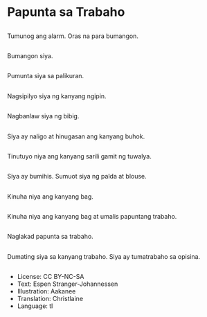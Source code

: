 # Papunta sa Trabaho

##
Tumunog ang alarm. Oras na para bumangon.

##
Bumangon siya.

##
Pumunta siya sa palikuran.

##
Nagsipilyo siya ng kanyang ngipin.

##
Nagbanlaw siya ng bibig.

##
Siya ay naligo at hinugasan ang kanyang buhok.

##
Tinutuyo niya ang kanyang sarili gamit ng tuwalya.

##
Siya ay bumihis. Sumuot siya ng palda at blouse.

##
Kinuha niya ang kanyang bag.

##
Kinuha niya ang kanyang bag at umalis papuntang trabaho.

##
Naglakad papunta sa trabaho.

##
Dumating siya sa kanyang trabaho. Siya ay tumatrabaho sa opisina.

##
* License: CC BY-NC-SA
* Text: Espen Stranger-Johannessen
* Illustration: Aakanee
* Translation: Christlaine
* Language: tl

